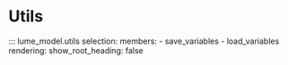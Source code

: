 # Utils

::: lume_model.utils
    selection:
        members:
            - save_variables
            - load_variables
    rendering:
        show_root_heading: false
